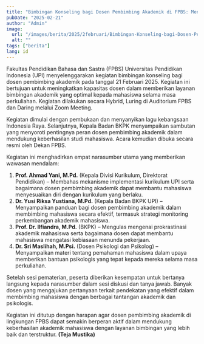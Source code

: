 ```yaml
---
title: "Bimbingan Konseling bagi Dosen Pembimbing Akademik di FPBS: Meningkatkan Kualitas Layanan bagi Mahasiswa"
pubDate: "2025-02-21"
author: "Admin"
image:
  url: "/images/berita/2025/2februari/Bimbingan-Konseling-bagi-Dosen-Pembimbing-Akademik-di-FPBS-Meningkatkan-Kualitas-Layanan-bagi-Mahasiswa.webp"
  alt: ""
tags: ["berita"]
lang: id
---
```


Fakultas Pendidikan Bahasa dan Sastra (FPBS) Universitas Pendidikan Indonesia (UPI) menyelenggarakan kegiatan bimbingan konseling bagi dosen pembimbing akademik pada tanggal 21 Februari 2025. Kegiatan ini bertujuan untuk meningkatkan kapasitas dosen dalam memberikan layanan bimbingan akademik yang optimal kepada mahasiswa selama masa perkuliahan. Kegiatan dilakukan secara Hybrid, Luring di Auditorium FPBS dan Daring melalui Zoom Meeting.

Kegiatan dimulai dengan pembukaan dan menyanyikan lagu kebangsaan Indonesia Raya. Selanjutnya, Kepala Badan BKPK menyampaikan sambutan yang menyoroti pentingnya peran dosen pembimbing akademik dalam mendukung keberhasilan studi mahasiswa. Acara kemudian dibuka secara resmi oleh Dekan FPBS. 

Kegiatan ini menghadirkan empat narasumber utama yang memberikan wawasan mendalam:

1. **Prof. Ahmad Yani, M.Pd.** (Kepala Divisi Kurikulum, Direktorat Pendidikan) – Membahas mekanisme implementasi kurikulum UPI serta bagaimana dosen pembimbing akademik dapat membantu mahasiswa menyesuaikan diri dengan kurikulum yang berlaku.
2. **Dr. Yusi Riksa Yustiana, M.Pd.** (Kepala Badan BKPK UPI) – Menyampaikan panduan bagi dosen pembimbing akademik dalam membimbing mahasiswa secara efektif, termasuk strategi monitoring perkembangan akademik mahasiswa.
3. **Prof. Dr. Ilfiandra, M.Pd.** (BKPK) – Mengulas mengenai prokrastinasi akademik mahasiswa serta bagaimana dosen dapat membantu mahasiswa mengatasi kebiasaan menunda pekerjaan.
4. **Dr. Sri Maslihah, M.Psi.** (Dosen Psikologi dan Psikolog) – Menyampaikan materi tentang pemahaman mahasiswa dalam upaya memberikan bantuan psikologis yang tepat kepada mereka selama masa perkuliahan.

Setelah sesi pematerian, peserta diberikan kesempatan untuk bertanya langsung kepada narasumber dalam sesi diskusi dan tanya jawab. Banyak dosen yang mengajukan pertanyaan terkait pendekatan yang efektif dalam membimbing mahasiswa dengan berbagai tantangan akademik dan psikologis.

Kegiatan ini ditutup dengan harapan agar dosen pembimbing akademik di lingkungan FPBS dapat semakin berperan aktif dalam mendukung keberhasilan akademik mahasiswa dengan layanan bimbingan yang lebih baik dan terstruktur. **(Teja Mustika)**